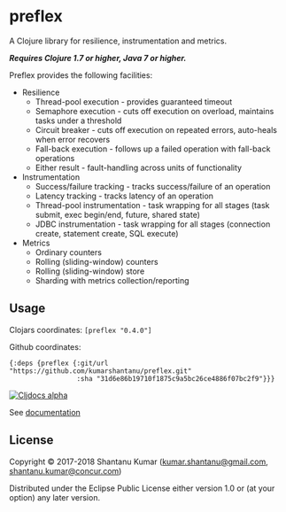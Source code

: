 # preflex

A Clojure library for resilience, instrumentation and metrics.

_**Requires Clojure 1.7 or higher, Java 7 or higher.**_

Preflex provides the following facilities:

* Resilience
  * Thread-pool execution - provides guaranteed timeout
  * Semaphore execution - cuts off execution on overload, maintains tasks under a threshold
  * Circuit breaker - cuts off execution on repeated errors, auto-heals when error recovers
  * Fall-back execution - follows up a failed operation with fall-back operations
  * Either result - fault-handling across units of functionality
* Instrumentation
  * Success/failure tracking - tracks success/failure of an operation
  * Latency tracking - tracks latency of an operation
  * Thread-pool instrumentation - task wrapping for all stages (task submit, exec begin/end, future, shared state)
  * JDBC instrumentation - task wrapping for all stages (connection create, statement create, SQL execute)
* Metrics
  * Ordinary counters
  * Rolling (sliding-window) counters
  * Rolling (sliding-window) store
  * Sharding with metrics collection/reporting


## Usage

Clojars coordinates: `[preflex "0.4.0"]`

Github coordinates:

``` edn
{:deps {preflex {:git/url "https://github.com/kumarshantanu/preflex.git"
                 :sha "31d6e86b19710f1875c9a5bc26ce4886f07bc2f9"}}}
```

[![Cljdocs alpha](https://img.shields.io/badge/cljdoc-0.4.0-blue.svg)](https://cljdoc.xyz/d/preflex/preflex/0.4.0/)

See [documentation](doc/intro.md)


## License

Copyright © 2017-2018 Shantanu Kumar (kumar.shantanu@gmail.com, shantanu.kumar@concur.com)

Distributed under the Eclipse Public License either version 1.0 or (at
your option) any later version.
